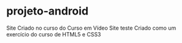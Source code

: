 # projeto-android
Site Criado no curso do Curso em Vídeo
Site teste Criado como um exercício do curso de HTML5 e CSS3
